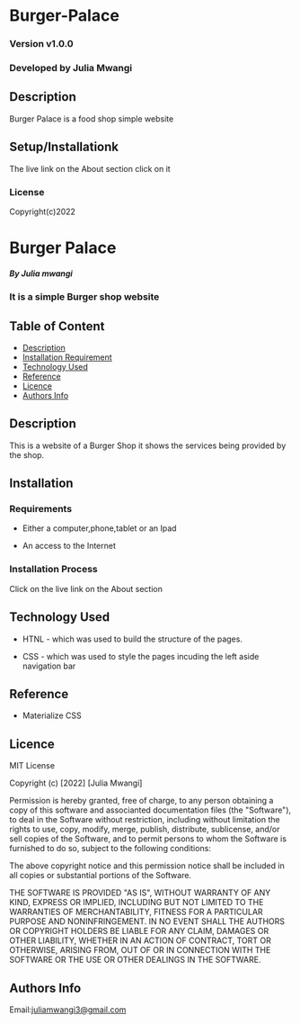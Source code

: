 # Burger-Palace

### Version v1.0.0

### Developed by Julia Mwangi

## Description
 Burger Palace is a food shop simple website

 ## Setup/Installationk 
 The live link on the About section click on it
  
  ### License 

  Copyright(c)2022

# Burger Palace

##### By Julia mwangi
### It is a simple Burger shop website

## Table of Content

+ [Description](#description)
+ [Installation Requirement](#Installation)
+ [Technology Used](#technology-used)
+ [Reference](#reference)
+ [Licence](#licence)
+ [Authors Info](#author-Info)

## Description
<p>This is  a website of a Burger Shop it shows the services being provided by the shop.</p>

## Installation

### Requirements

* Either a computer,phone,tablet or an Ipad

* An access to the Internet

### Installation Process

Click on the live link on the About section
## Technology Used
* HTNL - which was used to build the structure of the pages.

* CSS - which was used to style the pages incuding the left aside navigation bar

## Reference
* Materialize CSS



## Licence

MIT License

Copyright (c) [2022] [Julia Mwangi]

Permission is hereby granted, free of charge, to any person obtaining a copy
of this software and associanted documentation files (the "Software"), to deal
in the Software without restriction, including without limitation the rights
to use, copy, modify, merge, publish, distribute, sublicense, and/or sell
copies of the Software, and to permit persons to whom the Software is
furnished to do so, subject to the following conditions:

The above copyright notice and this permission notice shall be included in all
copies or substantial portions of the Software.

THE SOFTWARE IS PROVIDED "AS IS", WITHOUT WARRANTY OF ANY KIND, EXPRESS OR
IMPLIED, INCLUDING BUT NOT LIMITED TO THE WARRANTIES OF MERCHANTABILITY,
FITNESS FOR A PARTICULAR PURPOSE AND NONINFRINGEMENT. IN NO EVENT SHALL THE
AUTHORS OR COPYRIGHT HOLDERS BE LIABLE FOR ANY CLAIM, DAMAGES OR OTHER
LIABILITY, WHETHER IN AN ACTION OF CONTRACT, TORT OR OTHERWISE, ARISING FROM,
OUT OF OR IN CONNECTION WITH THE SOFTWARE OR THE USE OR OTHER DEALINGS IN THE
SOFTWARE.



## Authors Info

Email:juliamwangi3@gmail.com